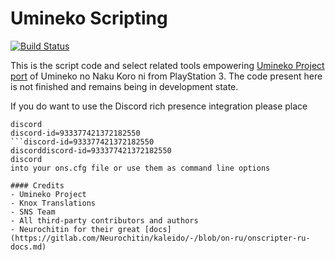 Umineko Scripting
=================

[![Build Status](../../workflows/CI/badge.svg)](../../actions)

This is the script code and select related tools empowering [Umineko Project port](https://umineko-project.org) of Umineko no Naku Koro ni from PlayStation 3. The code present here is not finished and remains being in development state.

If you do want to use the Discord rich presence integration please place
```
discord
discord-id=933377421372182550
```discord-id=933377421372182550 
discorddiscord-id=933377421372182550 
discord
into your ons.cfg file or use them as command line options

#### Credits
- Umineko Project
- Knox Translations
- SNS Team
- All third-party contributors and authors
- Neurochitin for their great [docs](https://gitlab.com/Neurochitin/kaleido/-/blob/on-ru/onscripter-ru-docs.md)
